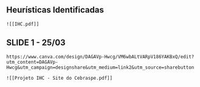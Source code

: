 ## Heurísticas Identificadas

	![[IHC.pdf]]

## SLIDE 1 - 25/03
	https://www.canva.com/design/DAGAVp-Hwcg/VM6wbALtVARpV186YAKBxQ/edit?utm_content=DAGAVp-Hwcg&utm_campaign=designshare&utm_medium=link2&utm_source=sharebutton

	![[Projeto IHC - Site do Cebraspe.pdf]]